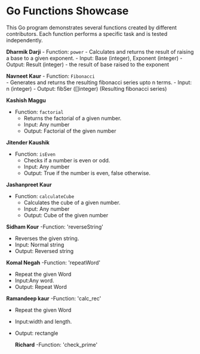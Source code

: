 # Go Functions Showcase

This Go program demonstrates several functions created by different contributors. Each function performs a specific task and is tested independently.

**Dharmik Darji**
    - Function: `power`
    - Calculates and returns the result of raising a base to a given exponent.
    - Input: Base (integer), Exponent (integer)
    - Output: Result (integer) - the result of base raised to the exponent

**Navneet Kaur**
    - Function: `Fibonacci`   
    - Generates and returns the resulting fibonacci series upto n terms.
    - Input: n (integer)
    - Output: fibSer ([]integer) (Resulting fibonacci series)

**Kashish Maggu**
   - Function: `factorial`
     - Returns the factorial of a given number.
     - Input: Any number
     - Output: Factorial of the given number

 **Jitender Kaushik**
   - Function: `isEven`
     - Checks if a number is even or odd.
     - Input: Any number
     - Output: True if the number is even, false otherwise.

 **Jashanpreet Kaur**
   - Function: `calculateCube`
     - Calculates the cube of a given number.
     - Input: Any number
     - Output: Cube of the given number
         
 **Sidham Kour**
  -Function: 'reverseString'
  - Reverses the given string.
  - Input: Normal string
  - Output: Reversed string

**Komal Negah**
  -Function: 'repeatWord'
  - Repeat the given Word
  - Input:Any word.
  - Output: Repeat Word

  **Ramandeep kaur**
  -Function: 'calc_rec'
  - Repeat the given Word
  - Input:width and length.
  - Output: rectangle

    **Richard**
  -Function: 'check_prime'